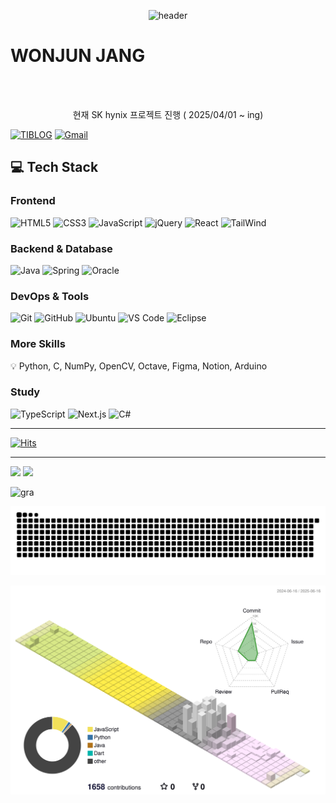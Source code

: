 <div align="center">

  ![header](https://capsule-render.vercel.app/api?type=rect&height=300&color=timeGradient&text=Hello%20Github&reversal=false&section=header&animation=fadeIn&desc=juniel1299's)

</div>


# WONJUN JANG

<p align="center">

</p>

<br>


<p align="center"> 
<!--    <a href="https://juniel1299.github.io/" target="_blank"> 자기소개 및 이력서 </a> -->
  <br>
  현재 SK hynix 프로젝트 진행 ( 2025/04/01 ~ ing)  
  <br>
</p>

[![TIBLOG](https://img.shields.io/badge/TIBLOG-white?style=for-the-badge&logo=TISTORY&logoColor=black)](https://problem-child.tistory.com/)
[![Gmail](https://img.shields.io/badge/Gmail-D14836?style=for-the-badge&logo=gmail&logoColor=white)](mailto:youngs5440@gmail.com) 

## 💻 Tech Stack

### Frontend
![HTML5](https://img.shields.io/badge/html5-%23E34F26.svg?style=for-the-badge&logo=html5&logoColor=white)
![CSS3](https://img.shields.io/badge/css3-%231572B6.svg?style=for-the-badge&logo=css3&logoColor=white)
![JavaScript](https://img.shields.io/badge/javascript-%23F7DF1E.svg?style=for-the-badge&logo=javascript&logoColor=black)
![jQuery](https://img.shields.io/badge/jquery-0769AD?style=for-the-badge&logo=jquery&logoColor=white)
![React](https://img.shields.io/badge/react-%2361DAFB.svg?style=for-the-badge&logo=react&logoColor=white)
![TailWind](https://img.shields.io/badge/Tailwind_CSS-38B2AC?style=for-the-badge&logo=tailwind-css&logoColor=white)

### Backend & Database
![Java](https://img.shields.io/badge/java-%23ED8B00.svg?style=for-the-badge&logo=openjdk&logoColor=white)
![Spring](https://img.shields.io/badge/spring-%236DB33F.svg?style=for-the-badge&logo=spring&logoColor=white)
![Oracle](https://img.shields.io/badge/Oracle-F80000?style=for-the-badge&logo=oracle&logoColor=white)

### DevOps & Tools
![Git](https://img.shields.io/badge/git-%23F05033.svg?style=for-the-badge&logo=git&logoColor=white)
![GitHub](https://img.shields.io/badge/github-%23121011.svg?style=for-the-badge&logo=github&logoColor=white)
![Ubuntu](https://img.shields.io/badge/Ubuntu-E95420?style=for-the-badge&logo=ubuntu&logoColor=white)
![VS Code](https://img.shields.io/badge/VS%20Code-0078d7.svg?style=for-the-badge&logo=visual-studio-code&logoColor=white)
![Eclipse](https://img.shields.io/badge/Eclipse-FE7A16.svg?style=for-the-badge&logo=Eclipse&logoColor=white)

### More Skills
💡 Python, C, NumPy, OpenCV, Octave, Figma, Notion, Arduino

### Study
![TypeScript](https://img.shields.io/badge/typescript-%23007ACC.svg?style=for-the-badge&logo=typescript&logoColor=white)
![Next.js](https://img.shields.io/badge/next.js-%23000000.svg?style=for-the-badge&logo=next.js&logoColor=white)
![C#](https://img.shields.io/badge/c%23-%23239120.svg?style=for-the-badge&logo=csharp&logoColor=white)


---

[![Hits](https://hits.seeyoufarm.com/api/count/incr/badge.svg?url=https%3A%2F%2Fgithub.com%2Fjuniel1299&count_bg=%23E72727&title_bg=%233D88DB&icon=&icon_color=%23E7E7E7&title=hits&edge_flat=false)](https://hits.seeyoufarm.com)

---

![](https://github.com/juniel1299/github-stats-transparent/blob/output/generated/languages.svg)
![](https://github.com/juniel1299/github-stats-transparent/blob/output/generated/overview.svg)

![gra](https://github-readme-activity-graph.vercel.app/graph?username=juniel1299&bg_color=000000&color=3366ff&line=A0153E&point=FF204E&area=true&hide_border=true)

![snake gif](https://github.com/juniel1299/juniel1299/blob/output/github-contribution-grid-snake.svg)

![](profile-3d-contrib/profile-season-animate.svg)
